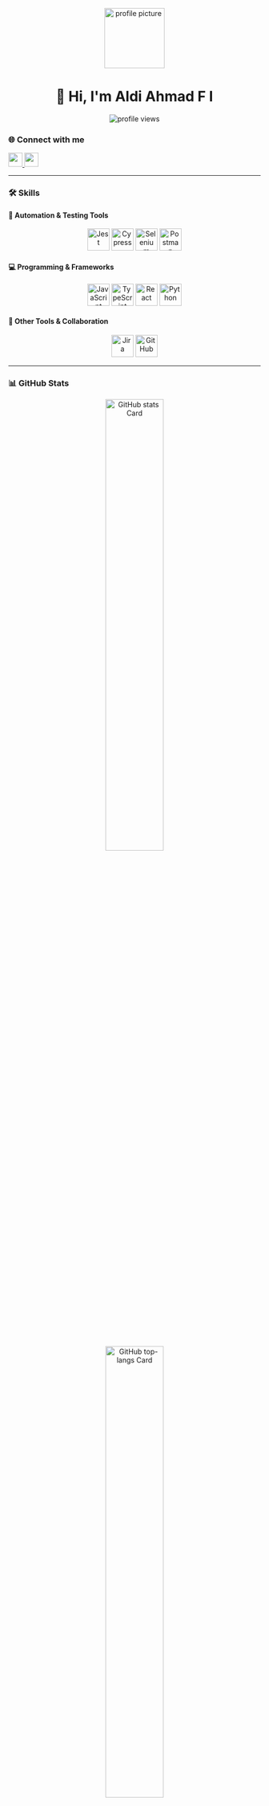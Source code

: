<p align="center">
  <img src="https://avatars.githubusercontent.com/u/102520149?v=4&s=120" alt="profile picture" width="120" height="120" />
</p>

<h1 align="center">👋 Hi, I'm Aldi Ahmad F I</h1>
<p align="center">
  <img src="https://komarev.com/ghpvc/?username=aldifhrent&label=Profile%20views&color=0e75b6&style=flat" alt="profile views" />
</p>

### 🌐 Connect with me

<p align="left">
  <a href="https://www.instagram.com/aldi.fhr" target="_blank">
    <img src="https://img.shields.io/badge/Instagram-E4405F?style=for-the-badge&logo=instagram&logoColor=white" height="28" />
  </a>
  <a href="https://www.linkedin.com/in/aldifahrizi" target="_blank">
    <img src="https://img.shields.io/badge/LinkedIn-0077B5?style=for-the-badge&logo=linkedin&logoColor=white" height="28" />
  </a>
</p>

---

### 🛠️ Skills

#### 🧪 Automation & Testing Tools
<p align="center">
  <img src="https://cdn.simpleicons.org/jest/C21325" height="44" alt="Jest" />
  <img src="https://cdn.simpleicons.org/cypress/17202c" height="44" alt="Cypress" />
  <img src="https://cdn.simpleicons.org/selenium/43b02a" height="44" alt="Selenium" />
  <img src="https://cdn.simpleicons.org/postman/FF6C37" height="44" alt="Postman" />
</p>

#### 💻 Programming & Frameworks
<p align="center">
  <img src="https://cdn.simpleicons.org/javascript/F7DF1E" height="44" alt="JavaScript" />
  <img src="https://cdn.simpleicons.org/typescript/3178C6" height="44" alt="TypeScript" />
  <img src="https://cdn.simpleicons.org/react/61DAFB" height="44" alt="React" />
  <img src="https://cdn.simpleicons.org/python/3776AB" height="44" alt="Python" />
</p>

#### 🔧 Other Tools & Collaboration
<p align="center">
  <img src="https://cdn.simpleicons.org/jira/0052CC" height="44" alt="Jira" />
  <img src="https://cdn.simpleicons.org/github/181717" height="44" alt="GitHub" />
</p>

---

### 📊 GitHub Stats

<p align="center">
  <img width="48%" src="https://github-readme-stats.vercel.app/api?username=aldifhrent&theme=react&hide_title=false&hide_rank=false&show_icons=false&include_all_commits=false&count_private=true&line_height=23" alt="GitHub stats Card" />
<!--   <img width="48%" src="https://streak-stats.demolab.com/?user=aldifhrent&theme=react" alt="GitHub streak Card" /> -->
</p>

<p align="center">
  <img width="48%" src="https://github-readme-stats.vercel.app/api/top-langs?username=aldifhrent&theme=react&hide_title=false&layout=compact&langs_count=6&hide_progress=false&card_width=400" alt="GitHub top-langs Card" />
</p>

---

### 🎧 Spotify Now Playing

<p align="center">
  <a href="https://spotify-github-profile.kittinanx.com/api/view?uid=pc8dduhx94tlvj6ai7wnh8b6l&redirect=true">
    <img src="https://spotify-github-profile.kittinanx.com/api/view?uid=pc8dduhx94tlvj6ai7wnh8b6l&cover_image=true&theme=default&show_offline=true&background_color=121212&interchange=false" alt="Spotify Now Playing" />
  </a>
</p>
</br>
<p align="center">
  <img src="https://spotify-recently-played-readme.vercel.app/api?user=pc8dduhx94tlvj6ai7wnh8b6l"/>
</p>

---

### 🧪 QA / Dev Projects

> *Coming Soon*

---

> Feel free to fork, clone, and reach out if you’d like to collaborate!
